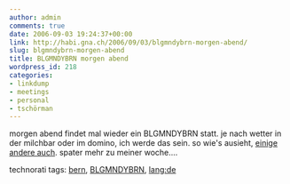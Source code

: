 ```yaml
---
author: admin
comments: true
date: 2006-09-03 19:24:37+00:00
link: http://habi.gna.ch/2006/09/03/blgmndybrn-morgen-abend/
slug: blgmndybrn-morgen-abend
title: BLGMNDYBRN morgen abend
wordpress_id: 218
categories:
- linkdump
- meetings
- personal
- tschörman
---
```



morgen abend findet mal wieder ein BLGMNDYBRN statt. je nach wetter in der milchbar oder im domino, ich werde das sein. so wie's ausieht, [einige andere auch](http://www.leumund.ch/index.php/v3/comments/blgmndybrn-4-september-2006/). spater mehr zu meiner woche....





technorati tags: [bern](http://www.technorati.com/tag/bern), [BLGMNDYBRN](http://www.technorati.com/tag/BLGMNDYBRN), [lang:de](http://www.technorati.com/tag/lang:de)
